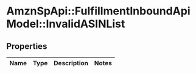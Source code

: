 # AmznSpApi::FulfillmentInboundApiModel::InvalidASINList

## Properties
Name | Type | Description | Notes
------------ | ------------- | ------------- | -------------

